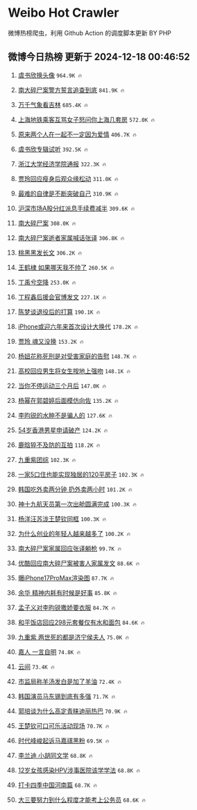 # Weibo Hot Crawler 



微博热榜爬虫，利用 Github Action 的调度脚本更新 BY PHP 


## 微博今日热榜 更新于 2024-12-18 00:46:52 
1. [虞书欣换头像](https://s.weibo.com/weibo?q=%E8%99%9E%E4%B9%A6%E6%AC%A3%E6%8D%A2%E5%A4%B4%E5%83%8F&t=31&band_rank=1&Refer=top) `964.9K 🔥` 

1. [南大碎尸案警方誓言追查到底](https://s.weibo.com/weibo?q=%23%E5%8D%97%E5%A4%A7%E7%A2%8E%E5%B0%B8%E6%A1%88%E8%AD%A6%E6%96%B9%E8%AA%93%E8%A8%80%E8%BF%BD%E6%9F%A5%E5%88%B0%E5%BA%95%23&t=31&band_rank=2&Refer=top) `841.9K 🔥` 

1. [万千气象看吉林](https://s.weibo.com/weibo?q=%23%E4%B8%87%E5%8D%83%E6%B0%94%E8%B1%A1%E7%9C%8B%E5%90%89%E6%9E%97%23&t=31&band_rank=3&Refer=top) `685.4K 🔥` 

1. [上海地铁乘客互骂女子怒问你上海几套房](https://s.weibo.com/weibo?q=%23%E4%B8%8A%E6%B5%B7%E5%9C%B0%E9%93%81%E4%B9%98%E5%AE%A2%E4%BA%92%E9%AA%82%E5%A5%B3%E5%AD%90%E6%80%92%E9%97%AE%E4%BD%A0%E4%B8%8A%E6%B5%B7%E5%87%A0%E5%A5%97%E6%88%BF%23&t=31&band_rank=4&Refer=top) `572.0K 🔥` 

1. [原来两个人在一起不一定因为爱情](https://s.weibo.com/weibo?q=%E5%8E%9F%E6%9D%A5%E4%B8%A4%E4%B8%AA%E4%BA%BA%E5%9C%A8%E4%B8%80%E8%B5%B7%E4%B8%8D%E4%B8%80%E5%AE%9A%E5%9B%A0%E4%B8%BA%E7%88%B1%E6%83%85&t=31&band_rank=5&Refer=top) `406.7K 🔥` 

1. [虞书欣专辑试听](https://s.weibo.com/weibo?q=%E8%99%9E%E4%B9%A6%E6%AC%A3%E4%B8%93%E8%BE%91%E8%AF%95%E5%90%AC&t=31&band_rank=6&Refer=top) `392.5K 🔥` 

1. [浙江大学经济学院通报](https://s.weibo.com/weibo?q=%23%E6%B5%99%E6%B1%9F%E5%A4%A7%E5%AD%A6%E7%BB%8F%E6%B5%8E%E5%AD%A6%E9%99%A2%E9%80%9A%E6%8A%A5%23&t=31&band_rank=7&Refer=top) `322.3K 🔥` 

1. [贾玲回应瘦身后观众缘松动](https://s.weibo.com/weibo?q=%23%E8%B4%BE%E7%8E%B2%E5%9B%9E%E5%BA%94%E7%98%A6%E8%BA%AB%E5%90%8E%E8%A7%82%E4%BC%97%E7%BC%98%E6%9D%BE%E5%8A%A8%23&t=31&band_rank=8&Refer=top) `311.0K 🔥` 

1. [最难的自律是不断突破自己](https://s.weibo.com/weibo?q=%23%E6%9C%80%E9%9A%BE%E7%9A%84%E8%87%AA%E5%BE%8B%E6%98%AF%E4%B8%8D%E6%96%AD%E7%AA%81%E7%A0%B4%E8%87%AA%E5%B7%B1%23&t=31&band_rank=9&Refer=top) `310.9K 🔥` 

1. [沪深市场A股分红派息手续费减半](https://s.weibo.com/weibo?q=%23%E6%B2%AA%E6%B7%B1%E5%B8%82%E5%9C%BAA%E8%82%A1%E5%88%86%E7%BA%A2%E6%B4%BE%E6%81%AF%E6%89%8B%E7%BB%AD%E8%B4%B9%E5%87%8F%E5%8D%8A%23&t=31&band_rank=10&Refer=top) `309.6K 🔥` 

1. [南大碎尸案](https://s.weibo.com/weibo?q=%23%E5%8D%97%E5%A4%A7%E7%A2%8E%E5%B0%B8%E6%A1%88%23&t=31&band_rank=11&Refer=top) `308.0K 🔥` 

1. [南大碎尸案逝者家属喊话张译](https://s.weibo.com/weibo?q=%23%E5%8D%97%E5%A4%A7%E7%A2%8E%E5%B0%B8%E6%A1%88%E9%80%9D%E8%80%85%E5%AE%B6%E5%B1%9E%E5%96%8A%E8%AF%9D%E5%BC%A0%E8%AF%91%23&t=31&band_rank=12&Refer=top) `306.8K 🔥` 

1. [桃黑黑发长文](https://s.weibo.com/weibo?q=%E6%A1%83%E9%BB%91%E9%BB%91%E5%8F%91%E9%95%BF%E6%96%87&t=31&band_rank=13&Refer=top) `306.2K 🔥` 

1. [王鹤棣 如果哪天我不帅了](https://s.weibo.com/weibo?q=%E7%8E%8B%E9%B9%A4%E6%A3%A3%20%E5%A6%82%E6%9E%9C%E5%93%AA%E5%A4%A9%E6%88%91%E4%B8%8D%E5%B8%85%E4%BA%86&t=31&band_rank=14&Refer=top) `260.5K 🔥` 

1. [丁禹兮空降](https://s.weibo.com/weibo?q=%E4%B8%81%E7%A6%B9%E5%85%AE%E7%A9%BA%E9%99%8D&t=31&band_rank=15&Refer=top) `253.0K 🔥` 

1. [丁程鑫后援会官博发文](https://s.weibo.com/weibo?q=%23%E4%B8%81%E7%A8%8B%E9%91%AB%E5%90%8E%E6%8F%B4%E4%BC%9A%E5%AE%98%E5%8D%9A%E5%8F%91%E6%96%87%23&t=31&band_rank=16&Refer=top) `227.1K 🔥` 

1. [陈梦谈退役后的打算](https://s.weibo.com/weibo?q=%23%E9%99%88%E6%A2%A6%E8%B0%88%E9%80%80%E5%BD%B9%E5%90%8E%E7%9A%84%E6%89%93%E7%AE%97%23&t=31&band_rank=17&Refer=top) `190.1K 🔥` 

1. [iPhone或迎六年来首次设计大换代](https://s.weibo.com/weibo?q=%23iPhone%E6%88%96%E8%BF%8E%E5%85%AD%E5%B9%B4%E6%9D%A5%E9%A6%96%E6%AC%A1%E8%AE%BE%E8%AE%A1%E5%A4%A7%E6%8D%A2%E4%BB%A3%23&t=31&band_rank=18&Refer=top) `178.2K 🔥` 

1. [贾玲 魂又没换](https://s.weibo.com/weibo?q=%E8%B4%BE%E7%8E%B2%20%E9%AD%82%E5%8F%88%E6%B2%A1%E6%8D%A2&t=31&band_rank=19&Refer=top) `153.2K 🔥` 

1. [杨妞花称死刑是对受害家庭的告慰](https://s.weibo.com/weibo?q=%23%E6%9D%A8%E5%A6%9E%E8%8A%B1%E7%A7%B0%E6%AD%BB%E5%88%91%E6%98%AF%E5%AF%B9%E5%8F%97%E5%AE%B3%E5%AE%B6%E5%BA%AD%E7%9A%84%E5%91%8A%E6%85%B0%23&t=31&band_rank=20&Refer=top) `148.7K 🔥` 

1. [高校回应男生将女生按地上强吻](https://s.weibo.com/weibo?q=%23%E9%AB%98%E6%A0%A1%E5%9B%9E%E5%BA%94%E7%94%B7%E7%94%9F%E5%B0%86%E5%A5%B3%E7%94%9F%E6%8C%89%E5%9C%B0%E4%B8%8A%E5%BC%BA%E5%90%BB%23&t=31&band_rank=21&Refer=top) `148.1K 🔥` 

1. [当你不停运动三个月后](https://s.weibo.com/weibo?q=%E5%BD%93%E4%BD%A0%E4%B8%8D%E5%81%9C%E8%BF%90%E5%8A%A8%E4%B8%89%E4%B8%AA%E6%9C%88%E5%90%8E&t=31&band_rank=22&Refer=top) `147.0K 🔥` 

1. [杨幂在郭碧婷后面模仿向佐](https://s.weibo.com/weibo?q=%23%E6%9D%A8%E5%B9%82%E5%9C%A8%E9%83%AD%E7%A2%A7%E5%A9%B7%E5%90%8E%E9%9D%A2%E6%A8%A1%E4%BB%BF%E5%90%91%E4%BD%90%23&t=31&band_rank=23&Refer=top) `135.2K 🔥` 

1. [李昀锐的水肿不是骗人的](https://s.weibo.com/weibo?q=%E6%9D%8E%E6%98%80%E9%94%90%E7%9A%84%E6%B0%B4%E8%82%BF%E4%B8%8D%E6%98%AF%E9%AA%97%E4%BA%BA%E7%9A%84&t=31&band_rank=24&Refer=top) `127.6K 🔥` 

1. [54岁香港男星申请破产](https://s.weibo.com/weibo?q=%2354%E5%B2%81%E9%A6%99%E6%B8%AF%E7%94%B7%E6%98%9F%E7%94%B3%E8%AF%B7%E7%A0%B4%E4%BA%A7%23&t=31&band_rank=25&Refer=top) `124.2K 🔥` 

1. [鹿晗猝不及防的互拍](https://s.weibo.com/weibo?q=%E9%B9%BF%E6%99%97%E7%8C%9D%E4%B8%8D%E5%8F%8A%E9%98%B2%E7%9A%84%E4%BA%92%E6%8B%8D&t=31&band_rank=26&Refer=top) `118.2K 🔥` 

1. [九重紫团综](https://s.weibo.com/weibo?q=%23%E4%B9%9D%E9%87%8D%E7%B4%AB%E5%9B%A2%E7%BB%BC%23&t=31&band_rank=27&Refer=top) `102.3K 🔥` 

1. [一家5口住也能实现独居的120平房子](https://s.weibo.com/weibo?q=%E4%B8%80%E5%AE%B65%E5%8F%A3%E4%BD%8F%E4%B9%9F%E8%83%BD%E5%AE%9E%E7%8E%B0%E7%8B%AC%E5%B1%85%E7%9A%84120%E5%B9%B3%E6%88%BF%E5%AD%90&t=31&band_rank=28&Refer=top) `102.3K 🔥` 

1. [韩国吃外卖两分钟 扔外卖两小时](https://s.weibo.com/weibo?q=%E9%9F%A9%E5%9B%BD%E5%90%83%E5%A4%96%E5%8D%96%E4%B8%A4%E5%88%86%E9%92%9F%20%E6%89%94%E5%A4%96%E5%8D%96%E4%B8%A4%E5%B0%8F%E6%97%B6&t=31&band_rank=29&Refer=top) `101.2K 🔥` 

1. [神十九航天员第一次出舱圆满完成](https://s.weibo.com/weibo?q=%23%E7%A5%9E%E5%8D%81%E4%B9%9D%E8%88%AA%E5%A4%A9%E5%91%98%E7%AC%AC%E4%B8%80%E6%AC%A1%E5%87%BA%E8%88%B1%E5%9C%86%E6%BB%A1%E5%AE%8C%E6%88%90%23&t=31&band_rank=30&Refer=top) `100.3K 🔥` 

1. [杨洋汪苏泷王楚钦同框](https://s.weibo.com/weibo?q=%23%E6%9D%A8%E6%B4%8B%E6%B1%AA%E8%8B%8F%E6%B3%B7%E7%8E%8B%E6%A5%9A%E9%92%A6%E5%90%8C%E6%A1%86%23&t=31&band_rank=31&Refer=top) `100.3K 🔥` 

1. [为什么创业的年轻人越来越多了](https://s.weibo.com/weibo?q=%23%E4%B8%BA%E4%BB%80%E4%B9%88%E5%88%9B%E4%B8%9A%E7%9A%84%E5%B9%B4%E8%BD%BB%E4%BA%BA%E8%B6%8A%E6%9D%A5%E8%B6%8A%E5%A4%9A%E4%BA%86%23&t=31&band_rank=32&Refer=top) `100.2K 🔥` 

1. [南大碎尸案家属回应张译躺枪](https://s.weibo.com/weibo?q=%23%E5%8D%97%E5%A4%A7%E7%A2%8E%E5%B0%B8%E6%A1%88%E5%AE%B6%E5%B1%9E%E5%9B%9E%E5%BA%94%E5%BC%A0%E8%AF%91%E8%BA%BA%E6%9E%AA%23&t=31&band_rank=33&Refer=top) `99.7K 🔥` 

1. [优酷回应南大碎尸案被害人家属发文](https://s.weibo.com/weibo?q=%23%E4%BC%98%E9%85%B7%E5%9B%9E%E5%BA%94%E5%8D%97%E5%A4%A7%E7%A2%8E%E5%B0%B8%E6%A1%88%E8%A2%AB%E5%AE%B3%E4%BA%BA%E5%AE%B6%E5%B1%9E%E5%8F%91%E6%96%87%23&t=31&band_rank=34&Refer=top) `88.6K 🔥` 

1. [曝iPhone17ProMax渲染图](https://s.weibo.com/weibo?q=%23%E6%9B%9DiPhone17ProMax%E6%B8%B2%E6%9F%93%E5%9B%BE%23&t=31&band_rank=35&Refer=top) `87.7K 🔥` 

1. [余华 精神内耗有时候是好事](https://s.weibo.com/weibo?q=%E4%BD%99%E5%8D%8E%20%E7%B2%BE%E7%A5%9E%E5%86%85%E8%80%97%E6%9C%89%E6%97%B6%E5%80%99%E6%98%AF%E5%A5%BD%E4%BA%8B&t=31&band_rank=36&Refer=top) `85.8K 🔥` 

1. [孟子义对李昀锐撒娇要衣服](https://s.weibo.com/weibo?q=%23%E5%AD%9F%E5%AD%90%E4%B9%89%E5%AF%B9%E6%9D%8E%E6%98%80%E9%94%90%E6%92%92%E5%A8%87%E8%A6%81%E8%A1%A3%E6%9C%8D%23&t=31&band_rank=37&Refer=top) `84.7K 🔥` 

1. [和平饭店回应298元套餐仅有水和面包](https://s.weibo.com/weibo?q=%23%E5%92%8C%E5%B9%B3%E9%A5%AD%E5%BA%97%E5%9B%9E%E5%BA%94298%E5%85%83%E5%A5%97%E9%A4%90%E4%BB%85%E6%9C%89%E6%B0%B4%E5%92%8C%E9%9D%A2%E5%8C%85%23&t=31&band_rank=38&Refer=top) `84.6K 🔥` 

1. [九重紫 两世死的都是济宁侯夫人](https://s.weibo.com/weibo?q=%E4%B9%9D%E9%87%8D%E7%B4%AB%20%E4%B8%A4%E4%B8%96%E6%AD%BB%E7%9A%84%E9%83%BD%E6%98%AF%E6%B5%8E%E5%AE%81%E4%BE%AF%E5%A4%AB%E4%BA%BA&t=31&band_rank=39&Refer=top) `75.0K 🔥` 

1. [嘉人 一言自明](https://s.weibo.com/weibo?q=%E5%98%89%E4%BA%BA%20%E4%B8%80%E8%A8%80%E8%87%AA%E6%98%8E&t=31&band_rank=40&Refer=top) `74.8K 🔥` 

1. [云间](https://s.weibo.com/weibo?q=%E4%BA%91%E9%97%B4&t=31&band_rank=41&Refer=top) `73.4K 🔥` 

1. [市监局称羊汤发白是加了羊油](https://s.weibo.com/weibo?q=%23%E5%B8%82%E7%9B%91%E5%B1%80%E7%A7%B0%E7%BE%8A%E6%B1%A4%E5%8F%91%E7%99%BD%E6%98%AF%E5%8A%A0%E4%BA%86%E7%BE%8A%E6%B2%B9%23&t=31&band_rank=42&Refer=top) `72.4K 🔥` 

1. [韩国演员马东锡到底有多强](https://s.weibo.com/weibo?q=%23%E9%9F%A9%E5%9B%BD%E6%BC%94%E5%91%98%E9%A9%AC%E4%B8%9C%E9%94%A1%E5%88%B0%E5%BA%95%E6%9C%89%E5%A4%9A%E5%BC%BA%23&t=31&band_rank=43&Refer=top) `71.7K 🔥` 

1. [郭培谈为什么高定青睐迪丽热巴](https://s.weibo.com/weibo?q=%23%E9%83%AD%E5%9F%B9%E8%B0%88%E4%B8%BA%E4%BB%80%E4%B9%88%E9%AB%98%E5%AE%9A%E9%9D%92%E7%9D%90%E8%BF%AA%E4%B8%BD%E7%83%AD%E5%B7%B4%23&t=31&band_rank=44&Refer=top) `70.9K 🔥` 

1. [王楚钦可口可乐活动现场](https://s.weibo.com/weibo?q=%23%E7%8E%8B%E6%A5%9A%E9%92%A6%E5%8F%AF%E5%8F%A3%E5%8F%AF%E4%B9%90%E6%B4%BB%E5%8A%A8%E7%8E%B0%E5%9C%BA%23&t=31&band_rank=45&Refer=top) `70.7K 🔥` 

1. [时代峰峻起诉马嘉祺黑粉](https://s.weibo.com/weibo?q=%23%E6%97%B6%E4%BB%A3%E5%B3%B0%E5%B3%BB%E8%B5%B7%E8%AF%89%E9%A9%AC%E5%98%89%E7%A5%BA%E9%BB%91%E7%B2%89%23&t=31&band_rank=46&Refer=top) `69.5K 🔥` 

1. [李兰迪 小胡同文学](https://s.weibo.com/weibo?q=%E6%9D%8E%E5%85%B0%E8%BF%AA%20%E5%B0%8F%E8%83%A1%E5%90%8C%E6%96%87%E5%AD%A6&t=31&band_rank=47&Refer=top) `68.8K 🔥` 

1. [12岁女孩感染HPV涉事医院该学学法](https://s.weibo.com/weibo?q=%2312%E5%B2%81%E5%A5%B3%E5%AD%A9%E6%84%9F%E6%9F%93HPV%E6%B6%89%E4%BA%8B%E5%8C%BB%E9%99%A2%E8%AF%A5%E5%AD%A6%E5%AD%A6%E6%B3%95%23&t=31&band_rank=48&Refer=top) `68.8K 🔥` 

1. [打卡四季中国河南篇](https://s.weibo.com/weibo?q=%23%E6%89%93%E5%8D%A1%E5%9B%9B%E5%AD%A3%E4%B8%AD%E5%9B%BD%E6%B2%B3%E5%8D%97%E7%AF%87%23&t=31&band_rank=49&Refer=top) `68.7K 🔥` 

1. [大三要努力到什么程度才能考上公务员](https://s.weibo.com/weibo?q=%E5%A4%A7%E4%B8%89%E8%A6%81%E5%8A%AA%E5%8A%9B%E5%88%B0%E4%BB%80%E4%B9%88%E7%A8%8B%E5%BA%A6%E6%89%8D%E8%83%BD%E8%80%83%E4%B8%8A%E5%85%AC%E5%8A%A1%E5%91%98&t=31&band_rank=50&Refer=top) `68.6K 🔥` 

